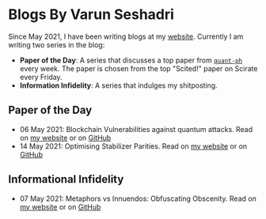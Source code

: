 # Blogs By Varun Seshadri
Since May 2021, I have been writing blogs at my [website](https://isolatedinfo.space). Currently I am writing two series in the blog:
- **Paper of the Day**: A series that discusses a top paper from [`quant-ph`](https://arxiv.org/quant-ph) every week. The paper is chosen from the top "Scited!" paper on Scirate every Friday. 
- **Information Infidelity**: A series that indulges my shitposting.

## Paper of the Day
- 06 May 2021: Blockchain Vulnerabilities against quantum attacks. Read on [my website](https://isolatedinfo.space/paper-of-the-day) or on [GitHub](/Paper%20of%20the%20Day/May2021/06-may-21-Blockchain-vulnerabilities.md)
- 14 May 2021: Optimising Stabilizer Parities. Read on [my website](https://isolatedinfo.space/paper-of-the-day) or on [GitHub](/Paper%20of%20the%20Day/May2021/14-may-21-opt-stab-parities.md)


## Informational Infidelity
- 07 May 2021: Metaphors vs Innuendos: Obfuscating Obscenity. Read on [my website](https://isolatedinfo.space/informational-infidelity) or on [GitHub](/Informational%20Infidelity/Metaphor%20vs%20Innuendoes/metaphors_vs_innuendos.md)
